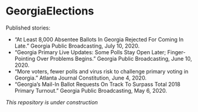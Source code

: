# GeorgiaElections

Published stories:
* “At Least 8,000 Absentee Ballots In Georgia Rejected For Coming In Late.” Georgia Public Broadcasting, July 10, 2020. 
* “Georgia Primary Live Updates: Some Polls Stay Open Later; Finger-Pointing Over Problems Begins.” Georgia Public Broadcasting, June 10, 2020.
* “More voters, fewer polls and virus risk to challenge primary voting in Georgia.” Atlanta Journal Constitution, June 4, 2020. 
* “Georgia’s Mail-In Ballot Requests On Track To Surpass Total 2018 Primary Turnout.” Georgia Public Broadcasting, May 6, 2020. 

*This repository is under construction*
